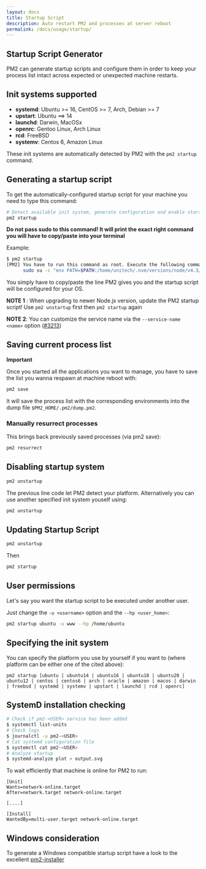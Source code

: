 ```yaml
---
layout: docs
title: Startup Script
description: Auto restart PM2 and processes at server reboot
permalink: /docs/usage/startup/
---
```


## Startup Script Generator

PM2 can generate startup scripts and configure them in order to keep your process list intact across expected or unexpected machine restarts.

## Init systems supported

- **systemd**: Ubuntu >= 16, CentOS >= 7, Arch, Debian >= 7
- **upstart**: Ubuntu ==> 14
- **launchd**: Darwin, MacOSx
- **openrc**: Gentoo Linux, Arch Linux
- **rcd**: FreeBSD
- **systemv**: Centos 6, Amazon Linux

These init systems are automatically detected by PM2 with the `pm2 startup` command.

## Generating a startup script

To get the automatically-configured startup script for your machine you need to type this command:

```bash
# Detect available init system, generate configuration and enable startup system
pm2 startup
```

**Do not pass sudo to this command! It will print the exact right command you will have to copy/paste into your terminal**

Example:
```bash
$ pm2 startup
[PM2] You have to run this command as root. Execute the following command:
      sudo su -c "env PATH=$PATH:/home/unitech/.nvm/versions/node/v4.3/bin pm2 startup <distribution> -u <user> --hp <home-path>
```

You simply have to copy/paste the line PM2 gives you and the startup script will be configured for your OS.


**NOTE 1** : When upgrading to newer Node.js version, update the PM2 startup script! Use `pm2 unstartup` first then `pm2 startup` again

**NOTE 2**: You can customize the service name via the `--service-name <name>` option ([#3213](https://github.com/Unitech/pm2/pull/3213))

## Saving current process list

**Important**

Once you started all the applications you want to manage, you have to save the list you wanna respawn at machine reboot with:

```bash
pm2 save
```

It will save the process list with the corresponding environments into the dump file `$PM2_HOME/.pm2/dump.pm2`.

### Manually resurrect processes

This brings back previously saved processes (via pm2 save):

```bash
pm2 resurrect
```

## Disabling startup system

```bash
pm2 unstartup
```

The previous line code let PM2 detect your platform. Alternatively you can use another specified init system youself using:

```bash
pm2 unstartup
```

## Updating Startup Script

```bash
pm2 unstartup
```

Then

```bash
pm2 startup
```

## User permissions

Let's say you want the startup script to be executed under another user.

Just change the `-u <username>` option and the `--hp <user_home>`:

```bash
pm2 startup ubuntu -u www --hp /home/ubuntu
```

## Specifying the init system

You can specify the platform you use by yourself if you want to (where platform can be either one of the cited above): 
```
pm2 startup [ubuntu | ubuntu14 | ubuntu16 | ubuntu18 | ubuntu20 | ubuntu12 | centos | centos6 | arch | oracle | amazon | macos | darwin | freebsd | systemd | systemv | upstart | launchd | rcd | openrc]
```

## SystemD installation checking

```bash
# Check if pm2-<USER> service has been added
$ systemctl list-units
# Check logs
$ journalctl -u pm2-<USER>
# Cat systemd configuration file
$ systemctl cat pm2-<USER>
# Analyze startup
$ systemd-analyze plot > output.svg
```

To wait efficiently that machine is online for PM2 to run:

```
[Unit]
Wants=network-online.target
After=network.target network-online.target

[....]

[Install]
WantedBy=multi-user.target network-online.target
```

## Windows consideration

To generate a Windows compatible startup script have a look to the excellent [pm2-installer](https://github.com/jessety/pm2-installer)


